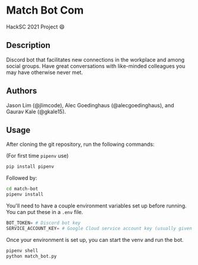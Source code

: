 # Match Bot Com

HackSC 2021 Project :smile:

## Description

Discord bot that facilitates new connections in the workplace and among social groups. Have great conversations with like-minded colleagues you may have otherwise never met.

## Authors

Jason Lim (@jlimcode), Alec Goedinghaus (@alecgoedinghaus), and Gaurav Kale (@gkale15). 

## Usage

After cloning the git repository, run the following commands:

(For first time `pipenv` use)
```bash
pip install pipenv
```

Followed by:

```bash
cd match-bot
pipenv install
```

You'll need to have a couple environment variables set up before running. You can put these in a `.env` file.

```python
BOT_TOKEN= # Discord bot key
SERVICE_ACCOUNT_KEY= # Google Cloud service account key (usually given as a JSON file, enter here as a string)
```

Once your environment is set up, you can start the venv and run the bot.

```bash
pipenv shell
python match_bot.py
```
